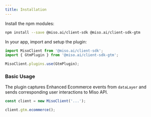 ```yaml
---
title: Installation
---
```


Install the npm modules:

```bash
npm install --save @miso.ai/client-sdk @miso.ai/client-sdk-gtm
```

In your app, import and setup the plugin:

```js
import MisoClient from '@miso.ai/client-sdk';
import { GtmPlugin } from '@miso.ai/client-sdk-gtm';

MisoClient.plugins.use(GtmPlugin);
```

### Basic Usage

The plugin captures Enhanced Ecommerce events from `dataLayer` and sends corresponding user interactions to Miso API.

```js
const client = new MisoClient('...');

client.gtm.ecommerce();
```
